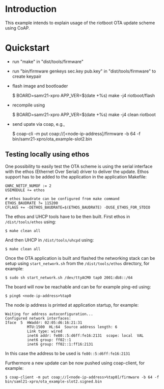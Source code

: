 # Introduction

This example intends to explain usage of the riotboot OTA update scheme using
CoAP.

# Quickstart

- run "make" in "dist/tools/firmware"

- run "bin/firmware genkeys sec.key pub.key" in "dist/tools/firmware" to create
  keypair

- flash image and bootloader

    $ BOARD=samr21-xpro APP_VER=$(date +%s) make -j4 riotboot/flash

- recompile using

    $ BOARD=samr21-xpro APP_VER=$(date +%s) make -j4 clean riotboot

- send upate via coap, e.g.,

    $ coap-cli -m put coap://[<node-ip-address]/firmware -b 64 -f bin/samr21-xpro/ota_example-slot2.bin

## Testing locally using ethos

One possibility to easily test the OTA scheme is using the serial interface
with the ethos (Ethernet Over Serial) driver to deliver the update.
Ethos support has to be added to the application in the application 
Makefile:

```
GNRC_NETIF_NUMOF := 2
USEMODULE += ethos

# ethos baudrate can be configured from make command
ETHOS_BAUDRATE ?= 115200
CFLAGS += -DETHOS_BAUDRATE=$(ETHOS_BAUDRATE) -DUSE_ETHOS_FOR_STDIO
```

The ethos and UHCP tools have to be then built.
First ethos in `/dist/tools/ethos` using:

    $ make clean all

And then UHCP in `/dist/tools/uhcpd` using:

    $ make clean all

Once the OTA application is built and flashed the networking stack can be
setup using `start_network.sh` from the `/dist/tools/ethos` directory, for
example:

    $ sudo sh start_network.sh /dev/ttyACM0 tap0 2001:db8::/64

The board will now be reachable and can be for example ping-ed using:

    $ ping6 <node-ip-address>%tap0

The node ip address is printed at application startup, for example:

```
Waiting for address autoconfiguration...
Configured network interfaces:
Iface  5  HWaddr: 02:05:d6:16:21:31 
          MTU:1500  HL:64  Source address length: 6
          Link type: wired
          inet6 addr: fe80::5:d6ff:fe16:2131  scope: local  VAL
          inet6 group: ff02::1
          inet6 group: ff02::1:ff16:2131
```

In this case the address to be used is `fe80::5:d6ff:fe16:2131`

Furthermore a new update can be now pushed using coap-client, for example:

    $ coap-client -m put coap://[<node-ip-address>%tap0]/firmware -b 64 -f bin/saml21-xpro/ota_example-slot2.signed.bin
